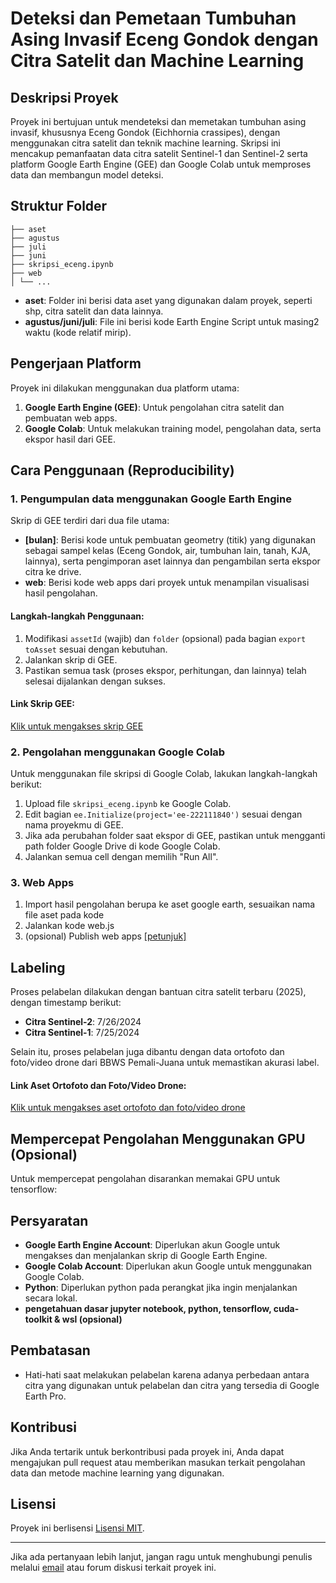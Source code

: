 # **Deteksi dan Pemetaan Tumbuhan Asing Invasif Eceng Gondok dengan Citra Satelit dan Machine Learning**

## **Deskripsi Proyek**
Proyek ini bertujuan untuk mendeteksi dan memetakan tumbuhan asing invasif, khususnya Eceng Gondok (Eichhornia crassipes), dengan menggunakan citra satelit dan teknik machine learning. Skripsi ini mencakup pemanfaatan data citra satelit Sentinel-1 dan Sentinel-2 serta platform Google Earth Engine (GEE) dan Google Colab untuk memproses data dan membangun model deteksi.

## **Struktur Folder**
```
├── aset 
├── agustus 
├── juli 
├── juni 
├── skripsi_eceng.ipynb  
├── web  
│ └── ...
```

- **aset**: Folder ini berisi data aset yang digunakan dalam proyek, seperti shp, citra satelit dan data lainnya.
- **agustus/juni/juli**: File ini berisi kode Earth Engine Script untuk masing2 waktu (kode relatif mirip).

## **Pengerjaan Platform**
Proyek ini dilakukan menggunakan dua platform utama:
1. **Google Earth Engine (GEE)**: Untuk pengolahan citra satelit dan pembuatan web apps.
2. **Google Colab**: Untuk melakukan training model, pengolahan data, serta ekspor hasil dari GEE.

## **Cara Penggunaan (Reproducibility)**
### **1. Pengumpulan data menggunakan Google Earth Engine**
Skrip di GEE terdiri dari dua file utama:
- **[bulan]**: Berisi kode untuk pembuatan geometry (titik) yang digunakan sebagai sampel kelas (Eceng Gondok, air, tumbuhan lain, tanah, KJA, lainnya), serta pengimporan aset lainnya dan pengambilan serta ekspor citra ke drive.
- **web**: Berisi kode web apps dari proyek untuk menampilan visualisasi hasil pengolahan.

#### Langkah-langkah Penggunaan:
1. Modifikasi `assetId` (wajib) dan `folder` (opsional) pada bagian `export toAsset` sesuai dengan kebutuhan.
2. Jalankan skrip di GEE.
3. Pastikan semua task (proses ekspor, perhitungan, dan lainnya) telah selesai dijalankan dengan sukses.

#### Link Skrip GEE:
[Klik untuk mengakses skrip GEE](https://code.earthengine.google.com/?accept_repo=users/222111840/skripsi_eceng_gondok)

### **2. Pengolahan menggunakan Google Colab**
Untuk menggunakan file skripsi di Google Colab, lakukan langkah-langkah berikut:
1. Upload file `skripsi_eceng.ipynb` ke Google Colab.
2. Edit bagian `ee.Initialize(project='ee-222111840')` sesuai dengan nama proyekmu di GEE.
3. Jika ada perubahan folder saat ekspor di GEE, pastikan untuk mengganti path folder Google Drive di kode Google Colab.
4. Jalankan semua cell dengan memilih "Run All".

### **3. Web Apps**
1. Import hasil pengolahan berupa ke aset google earth, sesuaikan nama file aset pada kode
2. Jalankan kode web.js
3. (opsional) Publish web apps [[petunjuk]](https://developers.google.com/earth-engine/tutorials/community/creating-web-apps)

## **Labeling**
Proses pelabelan dilakukan dengan bantuan citra satelit terbaru (2025), dengan timestamp berikut:
- **Citra Sentinel-2**: 7/26/2024
- **Citra Sentinel-1**: 7/25/2024

Selain itu, proses pelabelan juga dibantu dengan data ortofoto dan foto/video drone dari BBWS Pemali-Juana untuk memastikan akurasi label.

#### Link Aset Ortofoto dan Foto/Video Drone:
[Klik untuk mengakses aset ortofoto dan foto/video drone](https://s.stis.ac.id/DriveSkripsiEceng)

## Mempercepat Pengolahan Menggunakan GPU (Opsional)
Untuk mempercepat pengolahan disarankan memakai GPU untuk tensorflow:

## **Persyaratan**
- **Google Earth Engine Account**: Diperlukan akun Google untuk mengakses dan menjalankan skrip di Google Earth Engine.
- **Google Colab Account**: Diperlukan akun Google untuk menggunakan Google Colab.
- **Python**: Diperlukan python pada perangkat jika ingin menjalankan secara lokal.
- **pengetahuan dasar jupyter notebook, python, tensorflow, cuda-toolkit & wsl (opsional)**

## **Pembatasan**
- Hati-hati saat melakukan pelabelan karena adanya perbedaan antara citra yang digunakan untuk pelabelan dan citra yang tersedia di Google Earth Pro.

## **Kontribusi**
Jika Anda tertarik untuk berkontribusi pada proyek ini, Anda dapat mengajukan pull request atau memberikan masukan terkait pengolahan data dan metode machine learning yang digunakan.

## **Lisensi**
Proyek ini berlisensi [Lisensi MIT](https://opensource.org/licenses/MIT).

---

Jika ada pertanyaan lebih lanjut, jangan ragu untuk menghubungi penulis melalui [email](mailto:222111840@stis.ac.id) atau forum diskusi terkait proyek ini.
